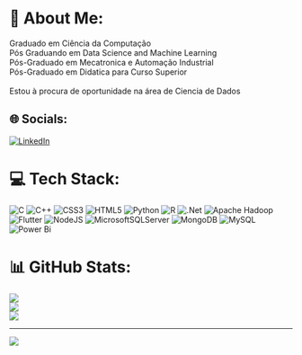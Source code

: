 # 💫 About Me:
Graduado em Ciência da Computação<br>Pós Graduando em Data Science and Machine Learning<br>Pós-Graduado em Mecatronica e Automação Industrial<br>Pós-Graduado em Didatica para Curso Superior<br><br>Estou à procura de oportunidade na área de Ciencia de Dados


## 🌐 Socials:
[![LinkedIn](https://img.shields.io/badge/LinkedIn-%230077B5.svg?logo=linkedin&logoColor=white)](https://www.linkedin.com/in/marcos-martins-39a97428) 

# 💻 Tech Stack:
![C](https://img.shields.io/badge/c-%2300599C.svg?style=flat-square&logo=c&logoColor=white) ![C++](https://img.shields.io/badge/c++-%2300599C.svg?style=flat-square&logo=c%2B%2B&logoColor=white) ![CSS3](https://img.shields.io/badge/css3-%231572B6.svg?style=flat-square&logo=css3&logoColor=white) ![HTML5](https://img.shields.io/badge/html5-%23E34F26.svg?style=flat-square&logo=html5&logoColor=white) ![Python](https://img.shields.io/badge/python-3670A0?style=flat-square&logo=python&logoColor=ffdd54) ![R](https://img.shields.io/badge/r-%23276DC3.svg?style=flat-square&logo=r&logoColor=white) ![.Net](https://img.shields.io/badge/.NET-5C2D91?style=flat-square&logo=.net&logoColor=white) ![Apache Hadoop](https://img.shields.io/badge/Apache%20Hadoop-66CCFF?style=flat-square&logo=apachehadoop&logoColor=black) ![Flutter](https://img.shields.io/badge/Flutter-%2302569B.svg?style=flat-square&logo=Flutter&logoColor=white) ![NodeJS](https://img.shields.io/badge/node.js-6DA55F?style=flat-square&logo=node.js&logoColor=white) ![MicrosoftSQLServer](https://img.shields.io/badge/Microsoft%20SQL%20Server-CC2927?style=flat-square&logo=microsoft%20sql%20server&logoColor=white) ![MongoDB](https://img.shields.io/badge/MongoDB-%234ea94b.svg?style=flat-square&logo=mongodb&logoColor=white) ![MySQL](https://img.shields.io/badge/mysql-4479A1.svg?style=flat-square&logo=mysql&logoColor=white) ![Power Bi](https://img.shields.io/badge/power_bi-F2C811?style=flat-square&logo=powerbi&logoColor=black)
# 📊 GitHub Stats:
![](https://github-readme-stats.vercel.app/api?username=MarcosMartins120468&theme=algolia&hide_border=false&include_all_commits=false&count_private=false)<br/>
![](https://github-readme-streak-stats.herokuapp.com/?user=MarcosMartins120468&theme=algolia&hide_border=false)<br/>
![](https://github-readme-stats.vercel.app/api/top-langs/?username=MarcosMartins120468&theme=algolia&hide_border=false&include_all_commits=false&count_private=false&layout=compact)

---
[![](https://visitcount.itsvg.in/api?id=MarcosMartins120468&icon=0&color=0)](https://visitcount.itsvg.in)

<!-- Proudly created with GPRM ( https://gprm.itsvg.in ) -->

